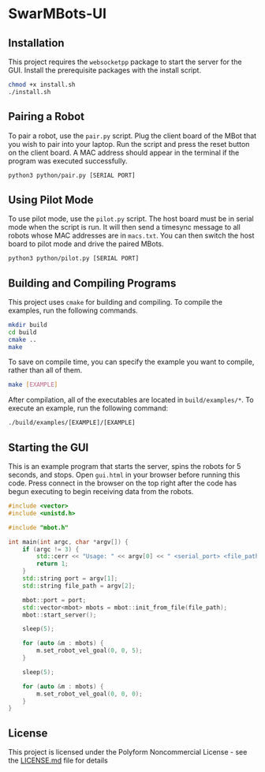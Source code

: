 # SwarMBots-UI

## Installation

This project requires the `websocketpp` package to start the server for the GUI. Install the prerequisite packages with the install script.

```bash
chmod +x install.sh
./install.sh
```

## Pairing a Robot

To pair a robot, use the `pair.py` script. Plug the client board of the MBot that you wish to pair into your laptop. Run the script and press the reset button on the client board. A MAC address should appear in the terminal if the program was executed successfully.

```bash
python3 python/pair.py [SERIAL PORT]
```

## Using Pilot Mode

To use pilot mode, use the `pilot.py` script. The host board must be in serial mode when the script is run. It will then send a timesync message to all robots whose MAC addresses are in `macs.txt`. You can then switch the host board to pilot mode and drive the paired MBots.

```bash
python3 python/pilot.py [SERIAL PORT]
```

## Building and Compiling Programs

This project uses `cmake` for building and compiling. To compile the examples, run the following commands.

```bash
mkdir build
cd build
cmake ..
make
```

To save on compile time, you can specify the example you want to compile, rather than all of them.

```bash
make [EXAMPLE]
```

After compilation, all of the executables are located in `build/examples/*`. To execute an example, run the following command:
```bash
./build/examples/[EXAMPLE]/[EXAMPLE]
```

## Starting the GUI

This is an example program that starts the server, spins the robots for 5 seconds, and stops. Open `gui.html` in your browser before running this code. Press connect in the browser on the top right after the code has begun executing to begin receiving data from the robots.

```cpp
#include <vector>
#include <unistd.h>

#include "mbot.h"

int main(int argc, char *argv[]) {
    if (argc != 3) {
        std::cerr << "Usage: " << argv[0] << " <serial_port> <file_path>\n";
        return 1;
    }
    std::string port = argv[1];
    std::string file_path = argv[2];

    mbot::port = port;
    std::vector<mbot> mbots = mbot::init_from_file(file_path);
    mbot::start_server();

    sleep(5);

    for (auto &m : mbots) {
        m.set_robot_vel_goal(0, 0, 5);
    }

    sleep(5);

    for (auto &m : mbots) {
        m.set_robot_vel_goal(0, 0, 0);
    }
}
```

## License

This project is licensed under the Polyform Noncommercial License - see the [LICENSE.md](LICENSE.md) file for details
